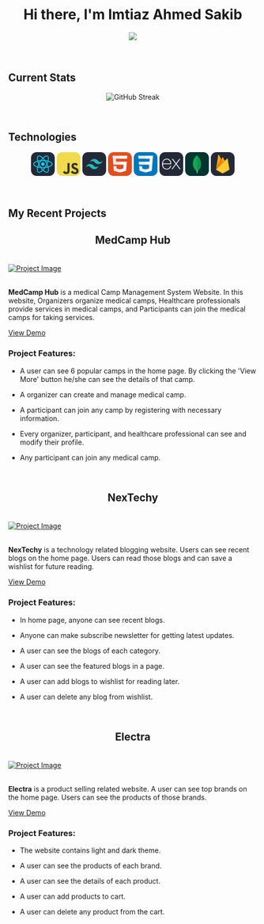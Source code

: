 <h1 align="center">Hi there, I'm Imtiaz Ahmed Sakib</h1>
<p align="center">
  <a><img src="https://i.ibb.co/j5JGM7D/github.png;&center=true&width=500&height=50"></a>
</p>

<br />

## Current Stats

<p align="center"><img src="https://github-readme-streak-stats.herokuapp.com?user=imtiazsakib15&theme=cobalt2&hide_border=true" alt="GitHub Streak" /></p>

<br />

## Technologies

<p align="center">
<img src="./icons/React-Dark.svg" width="48"> 
<img src="./icons/JavaScript.svg" width="48"> 
<img src="./icons/TailwindCSS.svg" width="48"> 
<img src="./icons/HTML.svg" width="48"> 
<img src="./icons/CSS.svg" width="48"> 
<img src="./icons/ExpressJS.svg" width="48"> 
<img src="./icons/MongoDB.svg" width="48"> 
<img src="./icons/Firebase.svg" width="48"> 
</p>

<br />

## My Recent Projects

<h2 align="center"><b>MedCamp Hub</b></h2>
<br />

 <a align='center' href="https://med-camp-hub.web.app">
    <img align='center' src="https://i.ibb.co/Yhdbhzx/image.png" alt="Project Image" width="1000px" height="300">
  </a>

<br/>
<br/>

<b>MedCamp Hub</b> is a medical Camp Management System Website. In this website, Organizers organize medical camps, Healthcare professionals provide services in medical camps, and Participants can join the medical camps for taking services.

<a href="https://med-camp-hub.web.app">View Demo</a>

### Project Features:

- A user can see 6 popular camps in the home page. By clicking the 'View More' button he/she can see the details of that camp.

- A organizer can create and manage medical camp.

- A participant can join any camp by registering with necessary information.

- Every organizer, participant, and healthcare professional can see and modify their profile.

- Any participant can join any medical camp.

<br />

<h2 align="center"><b>NexTechy</b></h2>
<br />

 <a align='center' href="https://nextechy-97707.web.app">
    <img align='center' src="https://i.ibb.co/ftS9S8J/image.png" alt="Project Image" width="1000px" height="300">
  </a>

<br/>
<br/>

<b>NexTechy</b> is a technology related blogging website. Users can see recent blogs on the home page. Users can read those blogs and can save a wishlist for future reading.

<a href="https://nextechy-97707.web.app">View Demo</a>

### Project Features:

- In home page, anyone can see recent blogs.

- Anyone can make subscribe newsletter for getting latest updates.

- A user can see the blogs of each category.

- A user can see the featured blogs in a page.

- A user can add blogs to wishlist for reading later.

- A user can delete any blog from wishlist.

<br />

<h2 align="center"><b>Electra</b></h2>
<br />

 <a align='center' href="https://electra-2351c.web.app">
    <img align='center' src="https://i.ibb.co/ftS9S8J/image.png" alt="Project Image" width="1000px" height="300">
  </a>

<br/>
<br/>

<b>Electra</b> is a product selling related website. A user can see top brands on the home page. Users can see the products of those brands.

<a href="https://electra-2351c.web.app">View Demo</a>

### Project Features:

- The website contains light and dark theme.

- A user can see the products of each brand.

- A user can see the details of each product.

- A user can add products to cart.

- A user can delete any product from the cart.

<br />
